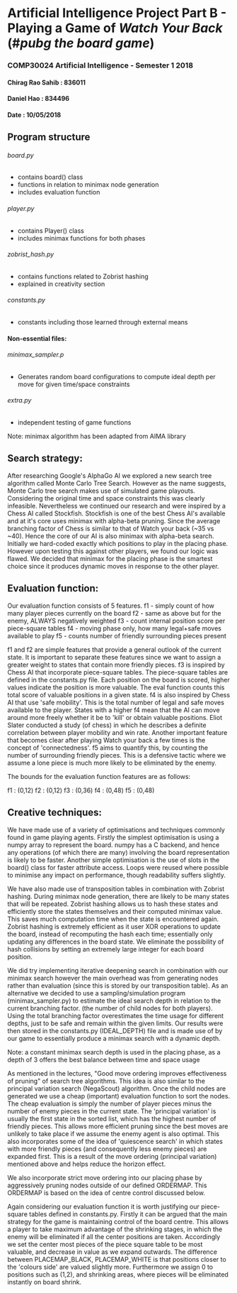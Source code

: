 # Artificial Intelligence Project Part B - Playing a Game of *Watch Your Back* (#*pubg the board game*)

### COMP30024 Artificial Intelligence - Semester 1 2018

#### Chirag Rao Sahib      : 836011
#### Daniel Hao            : 834496
#### Date                  : 10/05/2018


##                                Program structure

###### board.py        
- contains board() class
- functions in relation to minimax node generation
- includes evaluation function
###### player.py       
- contains Player() class
- includes minimax functions for both phases
###### zobrist_hash.py 
- contains functions related to Zobrist hashing
- explained in creativity section
###### constants.py    
- constants including those learned through external means

#### Non-essential files:
###### minimax_sampler.p
- Generates random board configurations to compute ideal depth per move for given time/space constraints
###### extra.py         
- independent testing of game functions

Note: minimax algorithm has been adapted from AIMA library




##                                Search strategy:

After researching Google's AlphaGo AI we explored a new search tree algorithm
called Monte Carlo Tree Search. However as the name suggests, Monte Carlo tree
search makes use of simulated game playouts. Considering the original time and
space constraints this was clearly infeasible. Nevertheless we continued our
research and were inspired by a Chess AI called Stockfish. Stockfish is one of
the best Chess AI's available and at it's core uses minimax with alpha-beta
pruning. Since the average branching factor of Chess is similar to that of
Watch your back (~35 vs ~40). Hence the core of our AI is also minimax with
alpha-beta search. Initially we hard-coded exactly which positions to play
in the placing phase. However upon testing this against other players, we found
our logic was flawed. We decided that minimax for the placing phase is the
smartest choice since it produces dynamic moves in response to the other
player.



 ##                                Evaluation function:

Our evaluation function consists of 5 features.
f1 - simply count of how many player pieces currently on the board
f2 - same as above but for the enemy, ALWAYS negatively weighted
f3 - count internal position score per piece-square tables
f4 - moving phase only, how many legal+safe moves available to play
f5 - counts number of friendly surrounding pieces present

f1 and f2 are simple features that provide a general outlook of the current
state. It is important to separate these features since we want to assign a
greater weight to states that contain more friendly pieces. f3 is inspired
by Chess AI that incorporate piece-square tables. The piece-square tables are
defined in the constants.py file. Each position on the board is scored,
higher values indicate the position is more valuable. The eval function counts
this total score of valuable positions in a given state. f4 is also inspired
by Chess AI that use 'safe mobility'. This is the total number of legal and
safe moves available to the player. States with a higher f4 mean that the AI
can move around more freely whether it be to 'kill' or obtain valuable
positions. Eliot Slater conducted a study (of chess) in which he describes a
definite correlation between player mobility and win rate. Another important
feature that becomes clear after playing Watch your back a few times is the
concept of 'connectedness'. f5 aims to quantify this, by counting the number
of surrounding friendly pieces. This is a defensive tactic where we assume a
lone piece is much more likely to be eliminated by the enemy.

The bounds for the evaluation function features are as follows:

f1 : (0,12)
f2 : (0,12)
f3 : (0,36)
f4 : (0,48)
f5 : (0,48)


##                              Creative techniques:

We have made use of a variety of optimisations and techniques commonly found in
game playing agents. Firstly the simplest optimisation is using a numpy array
to represent the board. numpy has a C backend, and hence any operations
(of which there are many) involving the board representation is likely to be
faster. Another simple optimisation is the use of slots in the board() class
for faster attribute access. Loops were reused where possible to minimise
any impact on performance, though readability suffers slightly.

We have also made use of transposition tables in combination with Zobrist
hashing. During minimax node generation, there are likely to be many states
that will be repeated. Zobrist hashing allows us to hash these states and
efficiently store the states themselves and their computed minimax value. This
saves much computation time when the state is encountered again. Zobrist
hashing is extremely efficient as it user XOR operations to update the board,
instead of recomputing the hash each time; essentially only updating any
differences in the board state. We eliminate the possibility of hash collisions
by setting an extremely large integer for each board position.

We did try implementing iterative deepening search in combination with our
minimax search however the main overhead was from generating nodes rather than
evaluation (since this is stored by our transposition table). As an alternative
we decided to use a sampling/simulation program (minimax_sampler.py) to
estimate the ideal search depth in relation to the current branching factor.
(the number of child nodes for both players). Using the total branching factor
overestimates the time usage for different depths, just to be safe and remain
within the given limits. Our results were then stored in the constants.py
(IDEAL_DEPTH) file and is made use of by our game to essentially produce a
minimax search with a dynamic depth.

Note: a constant minimax search depth is used in the placing phase, as a depth
of 3 offers the best balance between time and space usage

As mentioned in the lectures, "Good move ordering improves effectiveness of
pruning" of search tree algorithms. This idea is also similar to the principal
variation search (NegaScout) algorithm. Once the child nodes are generated
we use a cheap (important) evaluation function to sort the nodes. The cheap
evaluation is simply the number of player pieces minus the number of enemy
pieces in the current state. The 'principal variation' is usually the first
state in the sorted list, which has the highest number of friendly pieces. This
allows more efficient pruning since the best moves are unlikely to take place
if we assume the enemy agent is also optimal. This also incorporates some of
the idea of 'quiescence search' in which states with more friendly pieces
(and consequently less enemy pieces) are expanded first. This is a result of
the move ordering (principal variation) mentioned above and helps reduce the
horizon effect.

We also incorporate strict move ordering into our placing phase by aggressively
pruning nodes outside of our defined ORDERMAP. This ORDERMAP is based on the
idea of centre control discussed below.

Again considering our evaluation function it is worth justifying our
piece-square tables defined in constants.py. Firstly it can be argued that the
main strategy for the game is maintaining control of the board centre. This
allows a player to take maximum advantage of the shrinking stages, in which
the enemy will be eliminated if all the center positions are taken.
Accordingly we set the center most pieces of the piece square table to be most
valuable, and decrease in value as we expand outwards. The difference between
PLACEMAP_BLACK, PLACEMAP_WHITE is that positions closer to the 'colours side'
are valued slightly more. Furthermore we assign 0 to positions such as (1,2),
and shrinking areas, where pieces will be eliminated instantly on board shrink.




